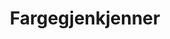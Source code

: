 ---
title: Fargegjenkjenner
level: 4
external: https://espenec.files.wordpress.com/2015/09/lego-mindstorms-del-4-4.pdf
---
